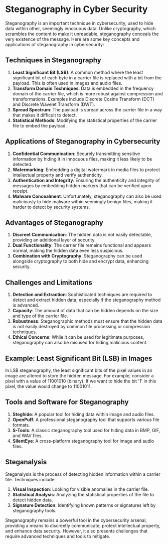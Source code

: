 
# Steganography in Cyber Security

Steganography is an important technique in cybersecurity, used to hide data within other, seemingly innocuous data. Unlike cryptography, which scrambles the content to make it unreadable, steganography conceals the very existence of the message. Here are some key concepts and applications of steganography in cybersecurity:

## Techniques in Steganography

1. **Least Significant Bit (LSB)**: A common method where the least significant bit of each byte in a carrier file is replaced with a bit from the payload. This is often used in images and audio files.
2. **Transform Domain Techniques**: Data is embedded in the frequency domain of the carrier file, which is more robust against compression and transformations. Examples include Discrete Cosine Transform (DCT) and Discrete Wavelet Transform (DWT).
3. **Spread Spectrum**: The payload is spread across the carrier file in a way that makes it difficult to detect.
4. **Statistical Methods**: Modifying the statistical properties of the carrier file to embed the payload.

## Applications of Steganography in Cybersecurity

1. **Confidential Communication**: Securely transmitting sensitive information by hiding it in innocuous files, making it less likely to be detected.
2. **Watermarking**: Embedding a digital watermark in media files to protect intellectual property and verify authenticity.
3. **Authentication and Integrity**: Ensuring the authenticity and integrity of messages by embedding hidden markers that can be verified upon receipt.
4. **Malware Concealment**: Unfortunately, steganography can also be used maliciously to hide malware within seemingly benign files, making it harder to detect by security systems.

## Advantages of Steganography

1. **Discreet Communication**: The hidden data is not easily detectable, providing an additional layer of security.
2. **Dual Functionality**: The carrier file remains functional and appears normal, making the hidden data even less suspicious.
3. **Combination with Cryptography**: Steganography can be used alongside cryptography to both hide and encrypt data, enhancing security.

## Challenges and Limitations

1. **Detection and Extraction**: Sophisticated techniques are required to detect and extract hidden data, especially if the steganography method is advanced.
2. **Capacity**: The amount of data that can be hidden depends on the size and type of the carrier file.
3. **Robustness**: Steganographic methods must ensure that the hidden data is not easily destroyed by common file processing or compression techniques.
4. **Ethical Concerns**: While it can be used for legitimate purposes, steganography can also be misused for hiding malicious content.

## Example: Least Significant Bit (LSB) in Images

In LSB steganography, the least significant bits of the pixel values in an image are altered to store the hidden message. For example, consider a pixel with a value of 11001010 (binary). If we want to hide the bit '1' in this pixel, the value would change to 11001011.

## Tools and Software for Steganography

1. **Steghide**: A popular tool for hiding data within image and audio files.
2. **OpenPuff**: A professional steganography tool that supports various file formats.
3. **S-Tools**: A classic steganography tool used for hiding data in BMP, GIF, and WAV files.
4. **SilentEye**: A cross-platform steganography tool for image and audio files.

## Steganalysis

Steganalysis is the process of detecting hidden information within a carrier file. Techniques include:

1. **Visual Inspection**: Looking for visible anomalies in the carrier file.
2. **Statistical Analysis**: Analyzing the statistical properties of the file to detect hidden data.
3. **Signature Detection**: Identifying known patterns or signatures left by steganography tools.

Steganography remains a powerful tool in the cybersecurity arsenal, providing a means to discreetly communicate, protect intellectual property, and enhance data security. However, it also presents challenges that require advanced techniques and tools to mitigate.
